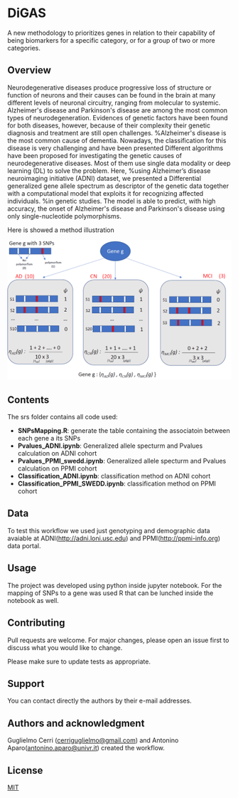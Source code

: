 # DiGAS

A new methodology to prioritizes genes in relation to their capability of being biomarkers for a specific category, or for a group of two or more categories.

## Overview

Neurodegenerative diseases produce progressive loss of structure or function of neurons
and their causes can be found in the brain at many different levels of neuronal circuitry, ranging from molecular to systemic. Alzheimer's disease and Parkinson's disease are among the most common types of neurodegeneration. Evidences of genetic factors have been found for both diseases, however, because of their complexity their genetic diagnosis and treatment are still open challenges.
%Alzheimer's disease is the most common cause of dementia. Nowadays, the classification for this disease is very challenging and have been presented 
Different algorithms have been proposed for investigating the genetic causes of neurodegenerative diseases. Most of them use single data modality or deep learning (DL) to solve the problem. Here, %using Alzheimer’s disease neuroimaging initiative (ADNI) dataset, 
we presented a Differential generalized gene allele spectrum as descriptor of the genetic data together with a computational model that exploits it for recognizing affected individuals. %in genetic studies. 
The model is able to predict, with high accuracy, the onset of Alzheimer's disease and Parkinson's disease using only single-nucleotide polymorphisms.

Here is showed a method illustration


![Image](doc/method_illustration.PNG)


## Contents

The srs folder contains all code used:

* **SNPsMapping.R**: generate the table containing the associatoin between each gene a its SNPs
* **Pvalues_ADNI.ipynb**: Generalized allele specturm and Pvalues calculation on ADNI cohort
* **Pvalues_PPMI_swedd.ipynb**: Generalized allele specturm and Pvalues calculation on PPMI cohort
* **Classification_ADNI.ipynb**: classification method on ADNI cohort
* **Classification_PPMI_SWEDD.ipynb**: classification method on PPMI cohort

## Data

To test this workflow we used just genotyping and demographic data avaiable at ADNI(http://adni.loni.usc.edu) and PPMI(http://ppmi-info.org) data portal.

## Usage

The project was developed using python inside jupyter notebook. For the mapping of SNPs to a gene was used R that can be lunched inside the notebook as well. 


## Contributing
Pull requests are welcome. For major changes, please open an issue first to discuss what you would like to change.

Please make sure to update tests as appropriate.

## Support

You can contact directly the authors by their e-mail addresses.

## Authors and acknowledgment

Guglielmo Cerri (cerriguglielmo@gmail.com) and Antonino Aparo(antonino.aparo@univr.it) created the workflow. 

## License
[MIT](https://choosealicense.com/licenses/mit/)

